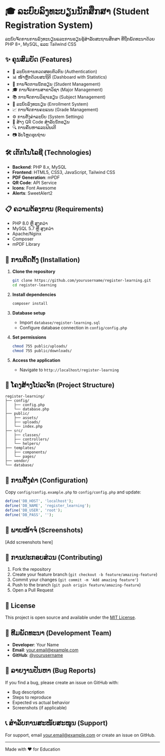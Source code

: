 # 🎓 ລະບົບລົງທະບຽນນັກສຶກສາ (Student Registration System)

ລະບົບຈັດການການລົງທະບຽນແລະການຮຽນຮູ້ສຳລັບສະຖານສຶກສາ ທີ່ຖືກພັດທະນາດ້ວຍ PHP 8+, MySQL, ແລະ Tailwind CSS

## ✨ ຄຸນສົມບັດ (Features)

- 🔐 ລະບົບການກວດສອບຕົວຕົນ (Authentication)
- 📊 ໜ້າຫຼັກດ້ວຍສະຖິຕິ (Dashboard with Statistics)
- 👥 ການຈັດການນັກຮຽນ (Student Management)
- 🎓 ການຈັດການສາຂາວິຊາ (Major Management)
- 📚 ການຈັດການວິຊາເຮຽນ (Subject Management)
- 📝 ລະບົບລົງທະບຽນ (Enrollment System)
- 📈 ການຈັດການຄະແນນ (Grade Management)
- ⚙️ ການຕັ້ງຄ່າລະບົບ (System Settings)
- 📱 ສ້າງ QR Code ສຳລັບນັກຮຽນ
- 🔍 ການຄົ້ນຫາແລະຟິນເຕີ
- 📷 ອັບໂຫຼດຮູບຖ່າຍ

## 🛠️ ເຕັກໂນໂລຊີ (Technologies)

- **Backend**: PHP 8.x, MySQL
- **Frontend**: HTML5, CSS3, JavaScript, Tailwind CSS
- **PDF Generation**: mPDF
- **QR Code**: API Service
- **Icons**: Font Awesome
- **Alerts**: SweetAlert2

## 📋 ຄວາມຕ້ອງການ (Requirements)

- PHP 8.0 ຫຼື ສູງກວ່າ
- MySQL 5.7 ຫຼື ສູງກວ່າ
- Apache/Nginx
- Composer
- mPDF Library

## 🚀 ການຕິດຕັ້ງ (Installation)

1. **Clone the repository**
   ```bash
   git clone https://github.com/yourusername/register-learning.git
   cd register-learning
   ```

2. **Install dependencies**
   ```bash
   composer install
   ```

3. **Database setup**
   - Import `database/register-learning.sql`
   - Configure database connection in `config/config.php`

4. **Set permissions**
   ```bash
   chmod 755 public/uploads/
   chmod 755 public/downloads/
   ```

5. **Access the application**
   - Navigate to `http://localhost/register-learning`

## 📁 ໂຄງສ້າງໂປລເຈັກ (Project Structure)

```
register-learning/
├── config/
│   ├── config.php
│   └── database.php
├── public/
│   ├── assets/
│   ├── uploads/
│   └── index.php
├── src/
│   ├── classes/
│   ├── controllers/
│   └── helpers/
├── templates/
│   ├── components/
│   └── pages/
├── vendor/
└── database/
```

## 🔧 ການຕັ້ງຄ່າ (Configuration)

Copy `config/config.example.php` to `config/config.php` and update:

```php
define('DB_HOST', 'localhost');
define('DB_NAME', 'register_learning');
define('DB_USER', 'root');
define('DB_PASS', '');
```

## 📸 ພາບໜ້າຈໍ (Screenshots)

[Add screenshots here]

## 🤝 ການປະກອບສ່ວນ (Contributing)

1. Fork the repository
2. Create your feature branch (`git checkout -b feature/amazing-feature`)
3. Commit your changes (`git commit -m 'Add amazing feature'`)
4. Push to the branch (`git push origin feature/amazing-feature`)
5. Open a Pull Request

## 📝 License

This project is open source and available under the [MIT License](LICENSE).

## 👥 ທີມພັດທະນາ (Development Team)

- **Developer**: Your Name
- **Email**: your.email@example.com
- **GitHub**: [@yourusername](https://github.com/yourusername)

## 🐛 ລາຍງານປັນຫາ (Bug Reports)

If you find a bug, please create an issue on GitHub with:
- Bug description
- Steps to reproduce
- Expected vs actual behavior
- Screenshots (if applicable)

## 📞 ສຳລັບການສະໜັບສະໜູນ (Support)

For support, email your.email@example.com or create an issue on GitHub.

---

Made with ❤️ for Education